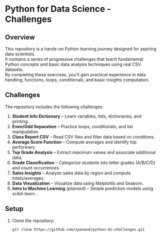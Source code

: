 # Python for Data Science - Challenges

## Overview
This repository is a hands-on Python learning journey designed for aspiring data scientists.  
It contains a series of progressive challenges that teach fundamental Python concepts and basic data analysis techniques using real CSV datasets.  
By completing these exercises, you'll gain practical experience in data handling, functions, loops, conditionals, and basic insights computation.

## Challenges
The repository includes the following challenges:

1. **Student Info Dictionary** – Learn variables, lists, dictionaries, and printing.
2. **Even/Odd Separation** – Practice loops, conditionals, and list manipulation.
3. **Class Report CSV** – Read CSV files and filter data based on conditions.
4. **Average Score Function** – Compute averages and identify top performers.
5. **Top Grade Analysis** – Extract maximum values and associate additional data.
6. **Grade Classification** – Categorize students into letter grades (A/B/C/D) and count occurrences.
7. **Sales Insights** – Analyze sales data by region and compute totals/averages.
8. **Data Visualization** – Visualize data using Matplotlib and Seaborn.
9. **Intro to Machine Learning** *(planned)* – Simple prediction models using scikit-learn.

## Setup
1. Clone the repository:
   ```bash
   git clone https://github.com/spanand/python-ds-challenges.git
